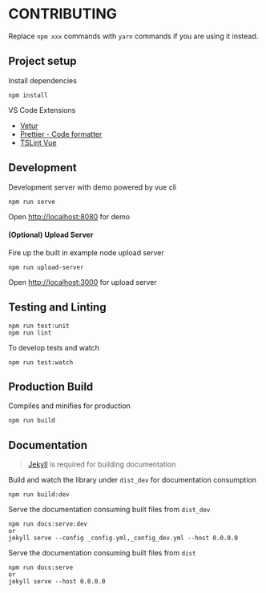 # CONTRIBUTING

Replace `npm xxx` commands with `yarn` commands if you are using it instead.

## Project setup

Install dependencies

```
npm install
```

VS Code Extensions

- [Vetur](https://marketplace.visualstudio.com/items?itemName=octref.vetur)
- [Prettier - Code formatter](https://marketplace.visualstudio.com/items?itemName=esbenp.prettier-vscode)
- [TSLint Vue](https://marketplace.visualstudio.com/items?itemName=prograhammer.tslint-vue)

## Development

Development server with demo powered by vue cli

```
npm run serve
```

Open [http://localhost:8080](http://localhost:8080) for demo

#### (Optional) Upload Server

Fire up the built in example node upload server

```
npm run upload-server
```

Open [http://localhost:3000](http://localhost:3000) for upload server

## Testing and Linting

```
npm run test:unit
npm run lint
```

To develop tests and watch

```
npm run test:watch
```

## Production Build

Compiles and minifies for production

```
npm run build
```

## Documentation

> [Jekyll](https://jekyllrb.com/) is required for building documentation

Build and watch the library under `dist_dev` for documentation consumption

```
npm run build:dev
```

Serve the documentation consuming built files from `dist_dev`

```
npm run docs:serve:dev
or
jekyll serve --config _config.yml,_config_dev.yml --host 0.0.0.0
```

Serve the documentation consuming built files from `dist`

```
npm run docs:serve
or
jekyll serve --host 0.0.0.0
```
